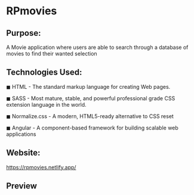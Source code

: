 # RPmovies

## Purpose:

A Movie application where users are able to search through a database of movies to find their wanted selection 

## Technologies Used:
◼ HTML - The standard markup language for creating Web pages.

◼ SASS - Most mature, stable, and powerful professional grade CSS extension language in the world.

◼ Normalize.css - A modern, HTML5-ready alternative to CSS reset

◼ Angular - A component-based framework for building scalable web applications

## Website:

https://rpmovies.netlify.app/

## Preview

